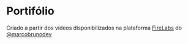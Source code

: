 # Portifólio

Criado a partir dos vídeos disponibilizados na plataforma [FireLabs](https://www.firedlabs.com/) do [@marcobrunodev](https://twitch.tv/marcobrunodev)
